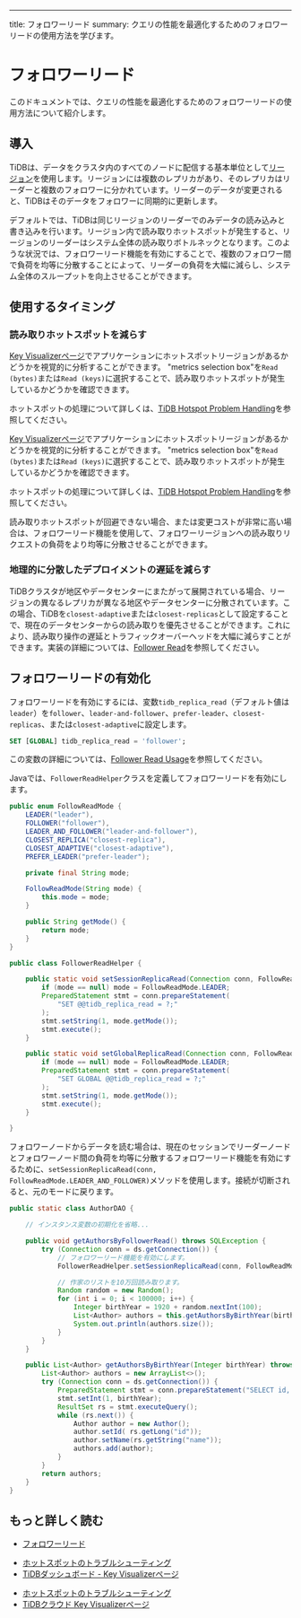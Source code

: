 ---
title: フォロワーリード
summary: クエリの性能を最適化するためのフォロワーリードの使用方法を学びます。

# フォロワーリード

このドキュメントでは、クエリの性能を最適化するためのフォロワーリードの使用方法について紹介します。

## 導入

TiDBは、データをクラスタ内のすべてのノードに配信する基本単位として[リージョン](/tidb-storage.md#region)を使用します。リージョンには複数のレプリカがあり、そのレプリカはリーダーと複数のフォロワーに分かれています。リーダーのデータが変更されると、TiDBはそのデータをフォロワーに同期的に更新します。

デフォルトでは、TiDBは同じリージョンのリーダーでのみデータの読み込みと書き込みを行います。リージョン内で読み取りホットスポットが発生すると、リージョンのリーダーはシステム全体の読み取りボトルネックとなります。このような状況では、フォロワーリード機能を有効にすることで、複数のフォロワー間で負荷を均等に分散することによって、リーダーの負荷を大幅に減らし、システム全体のスループットを向上させることができます。

## 使用するタイミング

### 読み取りホットスポットを減らす

<CustomContent platform="tidb">

[Key Visualizerページ](/dashboard/dashboard-key-visualizer.md)でアプリケーションにホットスポットリージョンがあるかどうかを視覚的に分析することができます。 "metrics selection box"を`Read (bytes)`または`Read (keys)`に選択することで、読み取りホットスポットが発生しているかどうかを確認できます。

ホットスポットの処理について詳しくは、[TiDB Hotspot Problem Handling](/troubleshoot-hot-spot-issues.md)を参照してください。

</CustomContent>

<CustomContent platform="tidb-cloud">

[Key Visualizerページ](/tidb-cloud/tune-performance.md#key-visualizer)でアプリケーションにホットスポットリージョンがあるかどうかを視覚的に分析することができます。 "metrics selection box"を`Read (bytes)`または`Read (keys)`に選択することで、読み取りホットスポットが発生しているかどうかを確認できます。

ホットスポットの処理について詳しくは、[TiDB Hotspot Problem Handling](https://docs.pingcap.com/tidb/stable/troubleshoot-hot-spot-issues)を参照してください。

</CustomContent>

読み取りホットスポットが回避できない場合、または変更コストが非常に高い場合は、フォロワーリード機能を使用して、フォロワーリージョンへの読み取りリクエストの負荷をより均等に分散させることができます。

### 地理的に分散したデプロイメントの遅延を減らす

TiDBクラスタが地区やデータセンターにまたがって展開されている場合、リージョンの異なるレプリカが異なる地区やデータセンターに分散されています。この場合、TiDBを`closest-adaptive`または`closest-replicas`として設定することで、現在のデータセンターからの読み取りを優先させることができます。これにより、読み取り操作の遅延とトラフィックオーバーヘッドを大幅に減らすことができます。実装の詳細については、[Follower Read](/follower-read.md)を参照してください。

## フォロワーリードの有効化

<SimpleTab groupId="language">
<div label="SQL" value="sql">

フォロワーリードを有効にするには、変数`tidb_replica_read`（デフォルト値は`leader`）を`follower`、`leader-and-follower`、`prefer-leader`、`closest-replicas`、または`closest-adaptive`に設定します。

```sql
SET [GLOBAL] tidb_replica_read = 'follower';
```

この変数の詳細については、[Follower Read Usage](/follower-read.md#usage)を参照してください。

</div>
<div label="Java" value="java">

Javaでは、`FollowerReadHelper`クラスを定義してフォロワーリードを有効にします。

```java
public enum FollowReadMode {
    LEADER("leader"),
    FOLLOWER("follower"),
    LEADER_AND_FOLLOWER("leader-and-follower"),
    CLOSEST_REPLICA("closest-replica"),
    CLOSEST_ADAPTIVE("closest-adaptive"),
    PREFER_LEADER("prefer-leader");

    private final String mode;

    FollowReadMode(String mode) {
        this.mode = mode;
    }

    public String getMode() {
        return mode;
    }
}

public class FollowerReadHelper {

    public static void setSessionReplicaRead(Connection conn, FollowReadMode mode) throws SQLException {
        if (mode == null) mode = FollowReadMode.LEADER;
        PreparedStatement stmt = conn.prepareStatement(
            "SET @@tidb_replica_read = ?;"
        );
        stmt.setString(1, mode.getMode());
        stmt.execute();
    }

    public static void setGlobalReplicaRead(Connection conn, FollowReadMode mode) throws SQLException {
        if (mode == null) mode = FollowReadMode.LEADER;
        PreparedStatement stmt = conn.prepareStatement(
            "SET GLOBAL @@tidb_replica_read = ?;"
        );
        stmt.setString(1, mode.getMode());
        stmt.execute();
    }

}
```

フォロワーノードからデータを読む場合は、現在のセッションでリーダーノードとフォロワーノード間の負荷を均等に分散するフォロワーリード機能を有効にするために、`setSessionReplicaRead(conn, FollowReadMode.LEADER_AND_FOLLOWER)`メソッドを使用します。接続が切断されると、元のモードに戻ります。

```java
public static class AuthorDAO {

    // インスタンス変数の初期化を省略...

    public void getAuthorsByFollowerRead() throws SQLException {
        try (Connection conn = ds.getConnection()) {
            // フォロワーリード機能を有効にします。
            FollowerReadHelper.setSessionReplicaRead(conn, FollowReadMode.LEADER_AND_FOLLOWER);

            // 作家のリストを10万回読み取ります。
            Random random = new Random();
            for (int i = 0; i < 100000; i++) {
                Integer birthYear = 1920 + random.nextInt(100);
                List<Author> authors = this.getAuthorsByBirthYear(birthYear);
                System.out.println(authors.size());
            }
        }
    }

    public List<Author> getAuthorsByBirthYear(Integer birthYear) throws SQLException {
        List<Author> authors = new ArrayList<>();
        try (Connection conn = ds.getConnection()) {
            PreparedStatement stmt = conn.prepareStatement("SELECT id, name FROM authors WHERE birth_year = ?");
            stmt.setInt(1, birthYear);
            ResultSet rs = stmt.executeQuery();
            while (rs.next()) {
                Author author = new Author();
                author.setId( rs.getLong("id"));
                author.setName(rs.getString("name"));
                authors.add(author);
            }
        }
        return authors;
    }
}
```

</div>
</SimpleTab>

## もっと詳しく読む

- [フォロワーリード](/follower-read.md)

<CustomContent platform="tidb">

- [ホットスポットのトラブルシューティング](/troubleshoot-hot-spot-issues.md)
- [TiDBダッシュボード - Key Visualizerページ](/dashboard/dashboard-key-visualizer.md)

</CustomContent>

<CustomContent platform="tidb-cloud">

- [ホットスポットのトラブルシューティング](https://docs.pingcap.com/tidb/stable/troubleshoot-hot-spot-issues)
- [TiDBクラウド Key Visualizerページ](/tidb-cloud/tune-performance.md#key-visualizer)

</CustomContent>